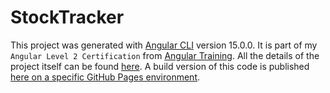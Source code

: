 # StockTracker

This project was generated with [Angular CLI](https://github.com/angular/angular-cli) version 15.0.0.
It is part of my `Angular Level 2 Certification` from [Angular Training](https://www.angulartraining.com/). All the details of the project itself can be found [here](https://bit.ly/at-certification-stock).
A build version of this code is published [here on a specific GitHub Pages environment](https://bupples.github.io/stock-tracker/).
